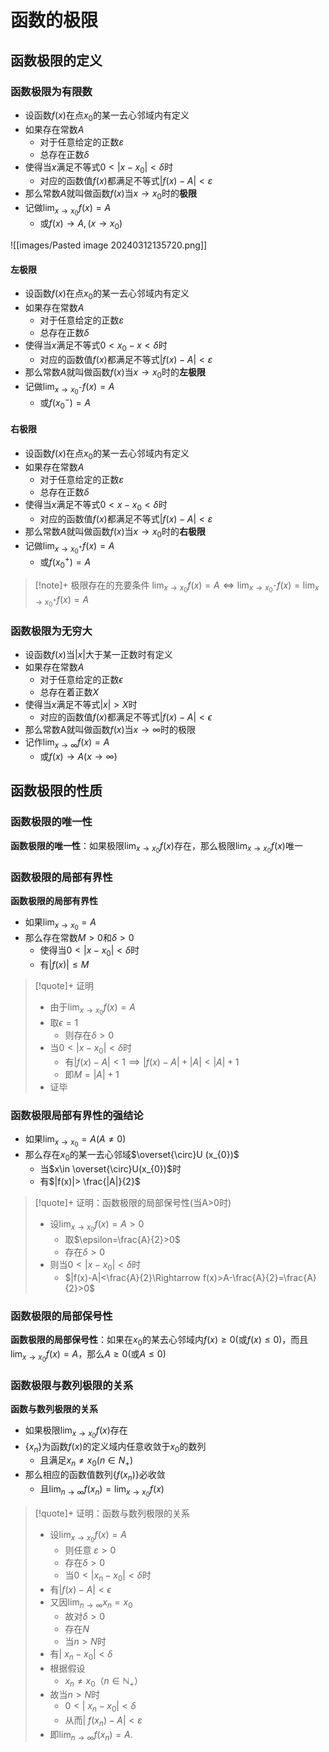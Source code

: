 # 函数的极限

## 函数极限的定义

### 函数极限为有限数

- 设函数$f(x)$在点$x_0$的某一去心邻域内有定义
- 如果存在常数$A$
	- 对于任意给定的正数$\varepsilon$
	- 总存在正数$\delta$
- 使得当$x$满足不等式$0<|x-x_0|<\delta$时
	- 对应的函数值$f(x)$都满足不等式$|f(x)-A|<\varepsilon$
- 那么常数$A$就叫做函数$f(x)$当$x \to x_0$时的**极限**
- 记做$\lim_{ x \to x_{0} }f(x)=A$
	- 或$f(x)\to A,(x\to x_{0})$

![[images/Pasted image 20240312135720.png]]


#### 左极限


- 设函数$f(x)$在点$x_0$的某一去心邻域内有定义
- 如果存在常数$A$
	- 对于任意给定的正数$\varepsilon$
	- 总存在正数$\delta$
- 使得当$x$满足不等式$0<x_0-x<\delta$时
	- 对应的函数值$f(x)$都满足不等式$|f(x)-A|<\varepsilon$
- 那么常数$A$就叫做函数$f(x)$当$x \to x_0$时的**左极限**
- 记做$\lim_{ x \to x^{-}_{0} }f(x)=A$
	- 或$f(x_{0}^{-})= A$


#### 右极限



- 设函数$f(x)$在点$x_0$的某一去心邻域内有定义
- 如果存在常数$A$
	- 对于任意给定的正数$\varepsilon$
	- 总存在正数$\delta$
- 使得当$x$满足不等式$0<x-x_0<\delta$时
	- 对应的函数值$f(x)$都满足不等式$|f(x)-A|<\varepsilon$
- 那么常数$A$就叫做函数$f(x)$当$x \to x_0$时的**右极限**
- 记做$\lim_{ x \to x^{+}_{0} }f(x)=A$
	- 或$f(x_{0}^{+})= A$

>[!note]+ 极限存在的充要条件
> $\lim_{x\to x_0}f(x)=A\iff \lim_{x\to x_0^-}f(x)=\lim_{x\to x_0^+}f(x)=A$


### 函数极限为无穷大

- 设函数$f(x)$当$|x|$大于某一正数时有定义
- 如果存在常数$A$
	- 对于任意给定的正数$\epsilon$
	- 总存在着正数$X$
- 使得当$x$满足不等式$|x|>X$时
	- 对应的函数值$f(x)$都满足不等式$|f(x)-A|<\epsilon$
- 那么常数A就叫做函数$f(x)$当$x\to \infty$时的极限
- 记作$\lim_{x \to \infty} f(x)=A$
	- 或$f(x) \to A( x \to \infty )$

## 函数极限的性质

### 函数极限的唯一性

**函数极限的唯一性**：如果极限$\lim_{x\to x_0}f(x)$存在，那么极限$\lim_{x\to x_0}f(x)$唯一

### 函数极限的局部有界性

**函数极限的局部有界性**
- 如果$\lim_{ x \to x_{0} }=A$
- 那么存在常数$M>0$和$\delta>0$
	- 使得当$0<|x-x_{0}|<\delta$时
	- 有$|f(x)|\leq M$

>[!quote]+ 证明
> - 由于$\lim_{x\to x_0}f(x)=A$
> - 取$\epsilon=1$
> 	- 则存在$\delta>0$
> - 当$0<|x-x_0|<\delta$时
> 	- 有$|f(x)-A|<1\implies|f(x)-A|+|A|<|A|+1$
> 	- 即$M=|A|+1$
> - 证毕


### 函数极限局部有界性的强结论

- 如果$\lim_{ x \to x_{0} }=A(A\neq 0)$
- 那么存在$x_{0}$的某一去心邻域$\overset{\circ}U (x_{0})$
	- 当$x\in \overset{\circ}U(x_{0})$时
	- 有$|f(x)|> \frac{|A|}{2}$


>[!quote]+ 证明：函数极限的局部保号性(当A>0时)
> - 设$\lim_{x\to x_0}f(x)=A>0$
> 	- 取$\epsilon=\frac{A}{2}>0$
> 	- 存在$\delta >0$
> - 则当$0<|x-x_0|<\delta$时
> 	- $|f(x)-A|<\frac{A}{2}\Rightarrow f(x)>A-\frac{A}{2}=\frac{A}{2}>0$

### 函数极限的局部保号性

**函数极限的局部保号性**：如果在$x_{0}$的某去心邻域内$f(x)\geq 0$(或$f(x)\leq 0$)，而且$\lim_{ x \to x_{0} }f(x)=A$，那么$A\geq 0$(或$A\leq 0$)

### 函数极限与数列极限的关系

**函数与数列极限的关系**
- 如果极限$\lim_{ x \to x_{0} }f(x)$存在
- $\{ x_{n} \}$为函数$f(x)$的定义域内任意收敛于$x_{0}$的数列
	- 且满足$x_{n}\neq x_{0}(n\in N_{+})$
- 那么相应的函数值数列$\{ f(x_{n}) \}$必收敛
	- 且$\lim_{ n \to \infty }f(x_{n})=\lim_{ x \to x_{0} }f(x)$

>[!quote]+ 证明：函数与数列极限的关系
> - 设$\lim_{x\to x_0}f(x)=A$
> 	- 则任意$\:\varepsilon>0$
> 	- 存在$\delta>0$
> 	- 当$0<|x_{n}- x_{0}|<\delta$时
> - 有$|f(x)-A|<\epsilon$
> - 又因$\lim_{n\rightarrow\infty}x_n=x_0$
> 	- 故对$\delta>0$
> 	- 存在$N$
> 	- 当$n>N$时
> - 有$\left\lvert\:x_n-x_0\right\rvert<\delta$
> - 根据假设
> 	- $x_n\neq x_0$（$n\in\mathbb{N}_+$）
> - 故当$n>N$时
> 	- $0<\left\lvert\:x_n-x_0\right\rvert<\delta$
> 	- 从而$\left\lvert\:f(x_n)-A\right\rvert<\varepsilon$
> - 即$\lim_{n\rightarrow\infty}f(x_n)=A$.
